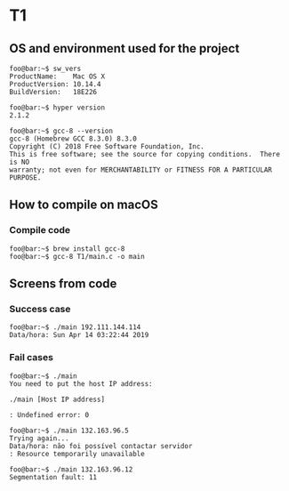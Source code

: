 # T1

## OS and environment used for the project
```console
foo@bar:~$ sw_vers
ProductName:    Mac OS X
ProductVersion: 10.14.4
BuildVersion:   18E226

foo@bar:~$ hyper version
2.1.2

foo@bar:~$ gcc-8 --version
gcc-8 (Homebrew GCC 8.3.0) 8.3.0
Copyright (C) 2018 Free Software Foundation, Inc.
This is free software; see the source for copying conditions.  There is NO
warranty; not even for MERCHANTABILITY or FITNESS FOR A PARTICULAR PURPOSE.
```

## How to compile on macOS

### Compile code

```console
foo@bar:~$ brew install gcc-8
foo@bar:~$ gcc-8 T1/main.c -o main
```

## Screens from code

### Success case

```console
foo@bar:~$ ./main 192.111.144.114
Data/hora: Sun Apr 14 03:22:44 2019
```

### Fail cases

```console
foo@bar:~$ ./main 
You need to put the host IP address:

./main [Host IP address]

: Undefined error: 0
```

```console
foo@bar:~$ ./main 132.163.96.5
Trying again...
Data/hora: não foi possível contactar servidor
: Resource temporarily unavailable
```

```console
foo@bar:~$ ./main 132.163.96.12
Segmentation fault: 11
```